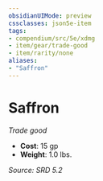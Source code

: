 ```yaml
---
obsidianUIMode: preview
cssclasses: json5e-item
tags:
- compendium/src/5e/xdmg
- item/gear/trade-good
- item/rarity/none
aliases: 
- "Saffron"
---
```

# Saffron
*Trade good*  

- **Cost**: 15 gp
- **Weight**: 1.0 lbs.

*Source: SRD 5.2*